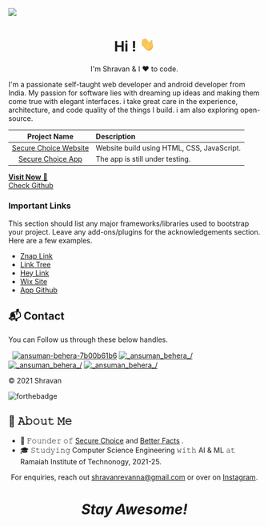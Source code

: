 ![](https://raw.githubusercontent.com/halfrost/halfrost/master/icons/header_.png)
<h1 align='center'> Hi ! <img src="https://github.com/ABSphreak/ABSphreak/blob/master/gifs/Hi.gif" width="30px"></h1>
<p align='center'>
I'm Shravan & I ❤️ to code.
</p>
<p>I'm a passionate self-taught web developer and android developer from India. My passion for software lies with dreaming up ideas and making them come true with elegant interfaces. i take great care in the experience, architecture, and code quality of the things I build.
i am also exploring open-source.


| Project Name      | Description | 
| :---:        |    :----   |  
| [Secure Choice Website](https://securechoice.github.io/securechoice/)     | Website build using HTML, CSS, JavaScript.
| [Secure Choice App](https://about.me/securechoiceapp)     | The app is still under testing.


<a href="https://securechoice.github.io/securechoice/" target="_blank">**Visit Now** 🚀</a><br>
<a href="https://github.com/securechoice/securechoice" target="_blank">Check Github</a>
 

### Important Links

This section should list any major frameworks/libraries used to bootstrap your project. Leave any add-ons/plugins for the acknowledgements section. Here are a few examples.

* [Znap Link](https://znap.link/securechoice)
* [Link Tree](https://linktr.ee/securechoice)
* [Hey Link](https://heylink.me/securechoice/)
* [Wix Site](https://securechoiceapp.wixsite.com/website)
* [App Github](https://github.com/maityamit/Secure-Choice)





<h2>📬 Contact</h2>

You can Follow us through these below handles.

&nbsp;&nbsp;<a href="https://www.linkedin.com/company/secure-choice" target="blank"><img align="center" src="https://raw.githubusercontent.com/rahuldkjain/github-profile-readme-generator/master/src/images/icons/Social/linked-in-alt.svg" alt="ansuman-behera-7b00b61b6" height="30" width="40" /></a>
 <a href="https://instagram.com/secure_choice" target="blank"><img align="center" src="https://raw.githubusercontent.com/rahuldkjain/github-profile-readme-generator/master/src/images/icons/Social/instagram.svg" alt="_ansuman_behera_/" height="30" width="40" /></a>
  <a href="https://www.facebook.com/securechoiceapp" target="blank"><img align="center" src="https://raw.githubusercontent.com/rahuldkjain/github-profile-readme-generator/master/src/images/icons/Social/facebook.svg" alt="_ansuman_behera_/" height="30" width="40" /></a>
   <a href="https://securechoice.github.io/securechoice/" target="blank"><img align="center" src="https://raw.githubusercontent.com/rahuldkjain/github-profile-readme-generator/master/src/images/icons/Social/github.svg" alt="_ansuman_behera_/" height="30" width="40" /></a>
   
© 2021 Shravan

![forthebadge](https://forthebadge.com/images/badges/built-with-love.svg)


## :book: 𝙰𝚋𝚘𝚞𝚝 𝙼𝚎
- 💼 𝙵𝚘𝚞𝚗𝚍𝚎𝚛 𝚘𝚏 <a href="https://securechoice.github.io/securechoice/index.html">Secure Choice</a> and <a href="https://myselfshravan.github.io/shravan.github.io/#projects">Better Facts</a> .
- 🎓 𝚂𝚝𝚞𝚍𝚢𝚒𝚗𝚐 Computer Science Engineering 𝚠𝚒𝚝𝚑 AI & ML 𝚊𝚝 Ramaiah Institute of Technonogy, 2021-25.





<p align='center'>For enquiries, reach out <a href="mailto:shravanrevanna158@gmail.com">shravanrevanna@gmail.com</a> or over on <a href="https://instagram.com/shravan_revanna">Instagram</a>.</p>



<h1 align='center'><i>Stay Awesome!</i></h1>
